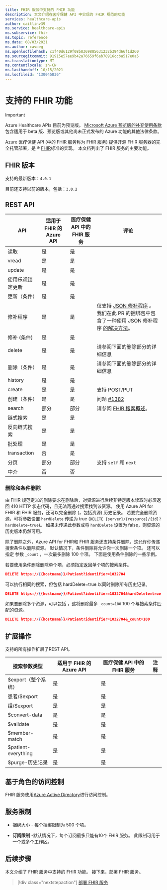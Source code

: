 ```yaml
---
title: FHIR 服务中支持的 FHIR 功能
description: 本文介绍在医疗保健 API 中实现的 FHIR 规范的功能
services: healthcare-apis
author: caitlinv39
ms.service: healthcare-apis
ms.subservice: fhir
ms.topic: reference
ms.date: 08/03/2021
ms.author: cavoeg
ms.openlocfilehash: c1f40d6129f08b8369885631232b394d66f1d260
ms.sourcegitcommit: 91915e57ee9b42a76659f6ab78916ccba517e0a5
ms.translationtype: MT
ms.contentlocale: zh-CN
ms.lasthandoff: 10/15/2021
ms.locfileid: "130045836"
---
```

# <a name="supported-fhir-features"></a>支持的 FHIR 功能

> [!IMPORTANT]
> Azure Healthcare APIs 目前为预览版。 [Microsoft Azure 预览版的补充使用条款](https://azure.microsoft.com/support/legal/preview-supplemental-terms/)包含适用于 beta 版、预览版或其他尚未正式发布的 Azure 功能的其他法律条款。

Azure 医疗保健 API (中的 FHIR 服务称为 FHIR 服务) 提供开源 FHIR 服务器的完全托管部署，是 &reg; [FHIR](https://hl7.org/fhir)[](https://github.com/microsoft/fhir-server)标准的实现。 本文档列出了 FHIR 服务的主要功能。

## <a name="fhir-version"></a>FHIR 版本

支持的最新版本：`4.0.1`

目前还支持以前的版本，包括：`3.0.2`

## <a name="rest-api"></a>REST API

| API    | 适用于 FHIR 的 Azure API | 医疗保健 API 中的 FHIR 服务 | 评论 |
|--------|--------------------|---------------------------------|---------|
| 读取   | 是                | 是                             |         |
| vread  | 是                | 是                             |         |
| update | 是                | 是                             |         | 
| 使用乐观锁定更新 | 是       | 是       |
| 更新（条件）           | 是       | 是       |
| 修补程序                          | 是       | 是       | 仅支持 [JSON 修补程序](https://www.hl7.org/fhir/http.html#patch) 。 我们在此 PR 的捆绑包中包含了一种使用 JSON 修补程序 [的解决方法](https://github.com/microsoft/fhir-server/pull/2143)。|
| 修补 (条件)             | 是       | 是       |
| delete                         | 是       | 是       | 请参阅下面的删除部分的详细信息 |
| 删除（条件）           | 是       | 是       | 请参阅下面的删除部分的详细信息 |
| history                        | 是       | 是       |
| create                         | 是       | 是       | 支持 POST/PUT |
| 创建（条件）           | 是       | 是       | 问题 [#1382](https://github.com/microsoft/fhir-server/issues/1382) |
| search                         | 部分   | 部分   | 请参阅 [FHIR 搜索概述](overview-of-search.md)。 |
| 链式搜索                 | 是       | 是       | |
| 反向链式搜索         | 是       | 是       | |
| 批处理                          | 是       | 是       |
| transaction                    | 否        | 是       |
| 分页                         | 部分   | 部分   | 支持 `self` 和 `next`                     |
| 中介                 | 否        | 否        |

### <a name="delete-and-conditional-delete"></a>删除和条件删除

由 FHIR 规范定义的删除要求在删除后，对资源进行后续非特定版本读取时必须返回 410 HTTP 状态代码，且无法再通过搜索找到该资源。 使用 Azure API for FHIR 和 FHIR 服务，还可以完全删除 (，包括资源) 历史记录。 若要完全删除资源，可将参数设置 `hardDelete` 传递为 true (`DELETE {server}/{resource}/{id}?hardDelete=true`)。 如果未传递此参数或将 `hardDelete` 设置为 false，则资源的历史版本仍然可用。

除了删除之外，Azure API for FHIR和 FHIR 服务还支持条件删除，这允许你传递搜索条件以删除资源。 默认情况下，条件删除将允许你一次删除一个项。 还可以指定 参数 `_count` ，一次最多删除 100 个项。 下面是使用条件删除的一些示例。

若要使用条件删除删除单个项，必须指定返回单个项的搜索条件。
``` JSON
DELETE https://{{hostname}}/Patient?identifier=1032704
```

可以执行相同的搜索，但包括 hardDelete=true 以同时删除所有历史记录。
```JSON 
DELETE https://{{hostname}}/Patient?identifier=1032704&hardDelete=true
```

如果要删除多个资源，可以包括 ，这将删除最多 `_count=100` 100 个与搜索条件匹配的资源。 
``` JSON
DELETE https://{{hostname}}/Patient?identifier=1032704&_count=100
```

## <a name="extended-operations"></a>扩展操作

支持的所有操作扩展了REST API。

| 搜索参数类型 | 适用于 FHIR 的 Azure API | 医疗保健 API 中的 FHIR 服务| 注释 |
|------------------------|-----------|-----------|---------|
| $export（整个系统） | 是       | 是       |         |
| 患者/$export        | 是       | 是       |         |
| 组/$export          | 是       | 是       |         |
| $convert-data          | 是       | 是       |         |
| $validate              | 是       | 是       |         |
| $member-match          | 是       | 是       |         |
| $patient-everything    | 是       | 是       |         |
| $purge-历史记录         | 是       | 是       |         |

## <a name="role-based-access-control"></a>基于角色的访问控制

FHIR 服务使用[Azure Active Directory](https://azure.microsoft.com/services/active-directory/)进行访问控制。 

## <a name="service-limits"></a>服务限制

* 捆绑大小 - 每个捆绑限制为 500 个项。

* **订阅限制** -默认情况下，每个订阅最多只能有10个 FHIR 服务。 此限制可用于一个或多个工作区。 

## <a name="next-steps"></a>后续步骤

本文介绍了 FHIR 服务中支持的 FHIR 功能。 接下来，部署 FHIR 服务。
 
>[!div class="nextstepaction"]
>[部署 FHIR 服务](fhir-portal-quickstart.md)
